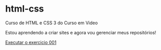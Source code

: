 # html-css
 Curso de HTML e CSS 3 do Curso em Video

 Estou aprendendo a criar sites e agora vou gerenciar meus repositórios!
 
<a href="https://jessianesilva.github.io/html-css/exercicios/ex001/index.html"> Executar o exercicio 001</a>